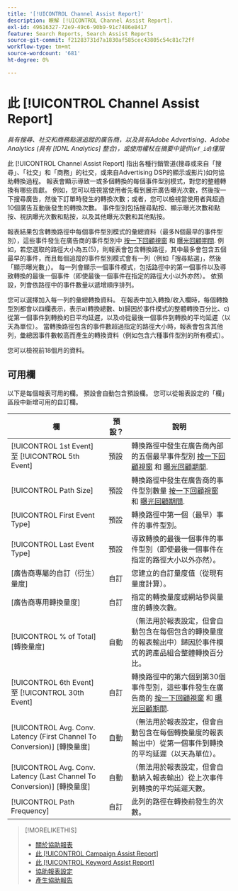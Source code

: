 ```yaml
---
title: '[!UICONTROL Channel Assist Report]'
description: 瞭解 [!UICONTROL Channel Assist Report].
exl-id: 49616327-72e9-49c6-90b9-91c7486e8417
feature: Search Reports, Search Assist Reports
source-git-commit: f21283731d7a1830af585cec43805c54c81c72ff
workflow-type: tm+mt
source-wordcount: '681'
ht-degree: 0%

---
```


# 此 [!UICONTROL Channel Assist Report]

*具有搜尋、社交和商務點選追蹤的廣告商，以及具有Adobe Advertising、Adobe Analytics (具有 [!DNL Analytics] 整合)，或使用權杖在摘要中提供(`ef_id`)僅限*

此 [!UICONTROL Channel Assist Report] 指出各種行銷管道(搜尋或來自「搜尋」、「社交」和「商務」的社交，或來自Advertising DSP的顯示或影片)如何協助轉換過程。 報表會顯示導致一或多個轉換的每個事件型別模式，對您的整體轉換有哪些貢獻。 例如，您可以檢視當使用者先看到展示廣告曝光次數，然後按一下搜尋廣告，然後下訂單時發生的轉換次數；或者，您可以檢視當使用者與超過10個廣告互動後發生的轉換次數。 事件型別包括搜尋點按、顯示曝光次數和點按、視訊曝光次數和點按，以及其他曝光次數和其他點按。 <!-- [DSP metrics may show up as "Other Path Length (<length>)" or empty; we're supposed to fill in more values for DSP at some point.] -->

報表結果包含轉換路徑中每個事件型別模式的彙總資料（最多N個最早的事件型別），這些事件發生在廣告商的事件型別中 [按一下回顧視窗](/help/search-social-commerce/glossary.md#c-d) 和 [曝光回顧期間](/help/search-social-commerce/glossary.md#i-j). 例如，若您選取的路徑大小為五(5)，則報表會包含轉換路徑，其中最多會包含五個最早的事件，而且每個追蹤的事件型別模式會有一列（例如「搜尋點選」，然後「顯示曝光數」）。 每一列會顯示一個事件模式，包括路徑中的第一個事件以及導致轉換的最後一個事件（即使最後一個事件在指定的路徑大小以外亦然）。 依預設，列會依路徑中的事件數量以遞增順序排列。

您可以選擇加入每一列的彙總轉換資料。 在報表中加入轉換/收入欄時，每個轉換型別都會以四欄表示，表示a)轉換總數、b)歸因於事件模式的整體轉換百分比、c)從第一個事件到轉換的日平均延遲，以及d)從最後一個事件到轉換的平均延遲（以天為單位）。 當轉換路徑包含的事件數超過指定的路徑大小時，報表會包含其他列，彙總因事件數較高而產生的轉換資料（例如包含六種事件型別的所有模式）。

您可以檢視前18個月的資料。

## 可用欄

以下是每個報表可用的欄。 預設會自動包含預設欄。 您可以從報表設定的「欄」區段中新增可用的自訂欄。

| 欄 | 預設？ | 說明 |
| ---- | ---- | ---- |
| [!UICONTROL 1st Event] 至 [!UICONTROL 5th Event] | 預設 | 轉換路徑中發生在廣告商內部的五個最早事件型別 [按一下回顧視窗](/help/search-social-commerce/glossary.md#c-d) 和 [曝光回顧期間](/help/search-social-commerce/glossary.md#i-j). |
| [!UICONTROL Path Size] | 預設 | 轉換路徑中發生在廣告商的事件型別數量 [按一下回顧視窗](/help/search-social-commerce/glossary.md#c-d) 和 [曝光回顧期間](/help/search-social-commerce/glossary.md#i-j). |
| [!UICONTROL First Event Type] | 預設 | 轉換路徑中第一個（最早）事件的事件型別。 |
| [!UICONTROL Last Event Type] | 預設 | 導致轉換的最後一個事件的事件型別（即使最後一個事件在指定的路徑大小以外亦然）。 |
| \[廣告商專屬的自訂（衍生）量度\] | 自訂 | 您建立的自訂量度值（從現有量度計算）。 |
| \[廣告商專用轉換量度\] | 自訂 | 指定的轉換量度或網站參與量度的轉換次數。 |
| [!UICONTROL % of Total] \[轉換量度\] | 自動 | （無法用於報表設定，但會自動包含在每個包含的轉換量度的報表輸出中）歸因於事件模式的跨產品組合整體轉換百分比。 |
| [!UICONTROL 6th Event] 至 [!UICONTROL 30th Event] | 自訂 | 轉換路徑中的第六個到第30個事件型別，這些事件發生在廣告商的 [按一下回顧視窗](/help/search-social-commerce/glossary.md#c-d) 和 [曝光回顧期間](/help/search-social-commerce/glossary.md#i-j). |
| [!UICONTROL Avg. Conv. Latency (First Channel To Conversion)] \[轉換量度\] | 自動 | （無法用於報表設定，但會自動包含在每個轉換量度的報表輸出中）從第一個事件到轉換的平均延遲（以天為單位）。 |
| [!UICONTROL Avg. Conv. Latency (Last Channel To Conversion)] \[轉換量度\] | 自動 | （無法用於報表設定，但會自動納入報表輸出）從上次事件到轉換的平均延遲天數。 |
| [!UICONTROL Path Frequency] | 自訂 | 此列的路徑在轉換前發生的次數。 |

>[!MORELIKETHIS]
>
>* [關於協助報表](assist-report-about.md)
>* [此 [!UICONTROL Campaign Assist Report]](campaign-assist-report.md)
>* [此 [!UICONTROL Keyword Assist Report]](keyword-assist-report.md)
>* [協助報表設定](assist-report-settings.md)
>* [產生協助報告](assist-report-generate.md)
